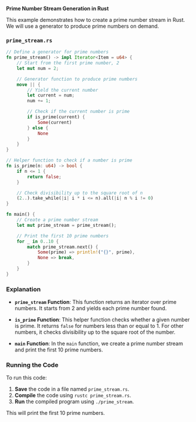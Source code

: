 **Prime Number Stream Generation in Rust**

This example demonstrates how to create a prime number stream in Rust. We will use a generator to produce prime numbers on demand.

### `prime_stream.rs`

```rust
// Define a generator for prime numbers
fn prime_stream() -> impl Iterator<Item = u64> {
    // Start from the first prime number, 2
    let mut num = 2;

    // Generator function to produce prime numbers
    move || {
        // Yield the current number
        let current = num;
        num += 1;

        // Check if the current number is prime
        if is_prime(current) {
            Some(current)
        } else {
            None
        }
    }
}

// Helper function to check if a number is prime
fn is_prime(n: u64) -> bool {
    if n <= 1 {
        return false;
    }

    // Check divisibility up to the square root of n
    (2..).take_while(|i| i * i <= n).all(|i| n % i != 0)
}

fn main() {
    // Create a prime number stream
    let mut prime_stream = prime_stream();

    // Print the first 10 prime numbers
    for _ in 0..10 {
        match prime_stream.next() {
            Some(prime) => println!("{}", prime),
            None => break,
        }
    }
}
```

### Explanation

- **`prime_stream` Function**: This function returns an iterator over prime numbers. It starts from 2 and yields each prime number found.

- **`is_prime` Function**: This helper function checks whether a given number is prime. It returns `false` for numbers less than or equal to 1. For other numbers, it checks divisibility up to the square root of the number.

- **`main` Function**: In the `main` function, we create a prime number stream and print the first 10 prime numbers.

### Running the Code

To run this code:

1. **Save** the code in a file named `prime_stream.rs`.
2. **Compile** the code using `rustc prime_stream.rs`.
3. **Run** the compiled program using `./prime_stream`.

This will print the first 10 prime numbers.